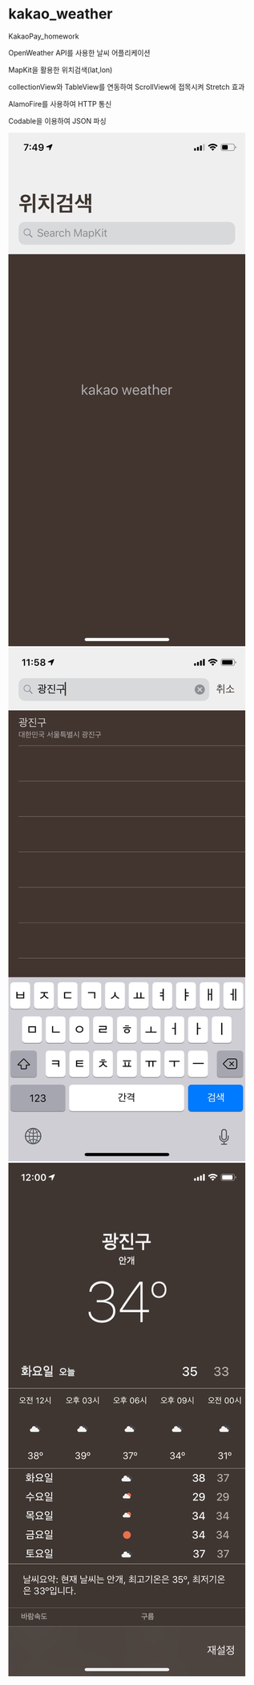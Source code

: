 # kakao_weather
KakaoPay_homework

OpenWeather API를 사용한 날씨 어플리케이션

MapKit을 활용한 위치검색(lat,lon)

collectionView와 TableView를 연동하여 ScrollView에 접목시켜 Stretch 효과

AlamoFire를 사용하여 HTTP 통신

Codable을 이용하여 JSON 파싱

![Search](./image/Search.jpeg) ![SearchTable](./image/SearchTable.jpeg) ![Result](./image/Result.jpeg)
